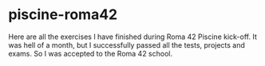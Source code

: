 # piscine-roma42
Here are all the exercises I have finished during Roma 42 Piscine kick-off. It was hell of a month, but I successfully passed all the tests, projects and exams. So I was accepted to the Roma 42 school. 
